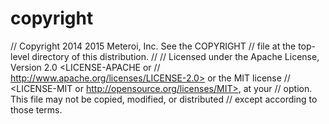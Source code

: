 copyright
=========

// Copyright 2014 2015 Meteroi, Inc. See the COPYRIGHT
// file at the top-level directory of this distribution.
//
// Licensed under the Apache License, Version 2.0 <LICENSE-APACHE or
// http://www.apache.org/licenses/LICENSE-2.0> or the MIT license
// <LICENSE-MIT or http://opensource.org/licenses/MIT>, at your
// option. This file may not be copied, modified, or distributed
// except according to those terms.